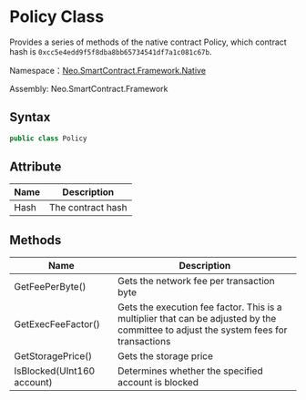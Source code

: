 # Policy Class

Provides a series of methods of the native contract Policy, which contract hash is `0xcc5e4edd9f5f8dba8bb65734541df7a1c081c67b`.

Namespace：[Neo.SmartContract.Framework.Native](../native.md)

Assembly: Neo.SmartContract.Framework

## Syntax

```c#
public class Policy
```

## Attribute

| Name | Description       |
| ---- | ----------------- |
| Hash | The contract hash |

## Methods

| Name                       | Description                                                  |
| -------------------------- | ------------------------------------------------------------ |
| GetFeePerByte()            | Gets the network fee per transaction byte                    |
| GetExecFeeFactor()         | Gets the execution fee factor. This is a multiplier that can be adjusted by the committee to adjust the system fees for transactions |
| GetStoragePrice()          | Gets the storage price                                       |
| IsBlocked(UInt160 account) | Determines whether the specified account is blocked          |